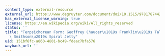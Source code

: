 ```yaml
---
content_type: external-resource
external_url: https://www.degruyter.com/document/doi/10.1515/9781787442191-013/html
has_external_license_warning: true
license: https://en.wikipedia.org/wiki/All_rights_reserved
status: ''
title: "Terpsichorean Form: Geoffrey Chaucer\u2019s Franklin\u2019s Tale and Robert\
  \ Smithson\u2019s Spiral Jetty"
uid: 151bf6fc-a860-4801-bc49-fdeac7bfa576
wayback_url: ''
---
```

